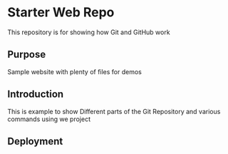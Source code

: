 # Starter Web Repo

This repository is for showing how Git and GitHub work

## Purpose

Sample website with plenty of files for demos

##  Introduction

This is example to show Different parts of the Git Repository and various commands using we project

##  Deployment